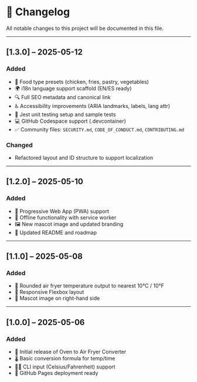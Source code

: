 # 📝 Changelog

All notable changes to this project will be documented in this file.

---

## [1.3.0] – 2025-05-12
### Added
- 🥘 Food type presets (chicken, fries, pastry, vegetables)
- 🌍 i18n language support scaffold (EN/ES ready)
- 🔍 Full SEO metadata and canonical link
- ♿ Accessibility improvements (ARIA landmarks, labels, lang attr)
- 🧪 Jest unit testing setup and sample tests
- 💻 GitHub Codespace support (.devcontainer)
- ✅ Community files: `SECURITY.md`, `CODE_OF_CONDUCT.md`, `CONTRIBUTING.md`

### Changed
- Refactored layout and ID structure to support localization

---

## [1.2.0] – 2025-05-10
### Added
- 📲 Progressive Web App (PWA) support
- 🔋 Offline functionality with service worker
- 🖼️ New mascot image and updated branding
- 🧾 Updated README and roadmap

---

## [1.1.0] – 2025-05-08
### Added
- 🧮 Rounded air fryer temperature output to nearest 10°C / 10°F
- 📐 Responsive Flexbox layout
- 👤 Mascot image on right-hand side

---

## [1.0.0] – 2025-05-06
### Added
- 🎉 Initial release of Oven to Air Fryer Converter
- 🌡️ Basic conversion formula for temp/time
- 🧑‍💻 CLI input (Celsius/Fahrenheit) support
- 🎯 GitHub Pages deployment ready
